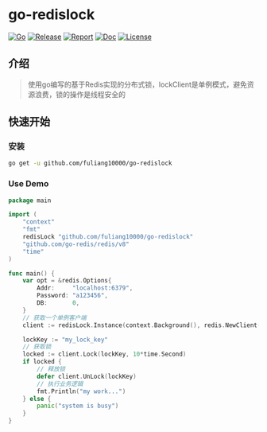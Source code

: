 # go-redislock

[![Go](https://img.shields.io/badge/Go->=1.21-green)](https://go.dev)
[![Release](https://img.shields.io/github/v/release/fuliang10000/go-redislock.svg)](https://github.com/fuliang10000/go-redislock/releases)
[![Report](https://goreportcard.com/badge/github.com/fuliang10000/go-redislock)](https://goreportcard.com/report/github.com/fuliang10000/go-redislock)
[![Doc](https://img.shields.io/badge/go.dev-reference-brightgreen?logo=go&logoColor=white&style=flat)](https://pkg.go.dev/github.com/fuliang10000/go-redislock)
[![License](https://img.shields.io/github/license/fuliang10000/go-redislock)](https://github.com/fuliang10000/go-redislock/blob/main/LICENSE)

## 介绍
> 使用go编写的基于Redis实现的分布式锁，lockClient是单例模式，避免资源浪费，锁的操作是线程安全的

## 快速开始

### 安装
```bash
go get -u github.com/fuliang10000/go-redislock
```

### Use Demo
```go
package main

import (
	"context"
	"fmt"
	redisLock "github.com/fuliang10000/go-redislock"
	"github.com/go-redis/redis/v8"
	"time"
)

func main() {
	var opt = &redis.Options{
		Addr:     "localhost:6379",
		Password: "a123456",
		DB:       0,
	}
	// 获取一个单例客户端
	client := redisLock.Instance(context.Background(), redis.NewClient(opt))

	lockKey := "my_lock_key"
	// 获取锁
	locked := client.Lock(lockKey, 10*time.Second)
	if locked {
		// 释放锁
		defer client.UnLock(lockKey)
		// 执行业务逻辑
		fmt.Println("my work...")
	} else {
		panic("system is busy")
	}
}

```